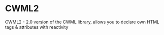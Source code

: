 # CWML2
CWML2 - 2.0 version of the CWML library, allows you to declare own HTML tags &amp; attributes with reactivity
